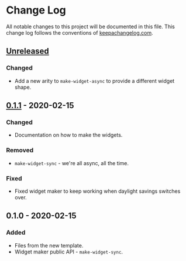 # Change Log
All notable changes to this project will be documented in this file. This change log follows the conventions of [keepachangelog.com](http://keepachangelog.com/).

## [Unreleased]
### Changed
- Add a new arity to `make-widget-async` to provide a different widget shape.

## [0.1.1] - 2020-02-15
### Changed
- Documentation on how to make the widgets.

### Removed
- `make-widget-sync` - we're all async, all the time.

### Fixed
- Fixed widget maker to keep working when daylight savings switches over.

## 0.1.0 - 2020-02-15
### Added
- Files from the new template.
- Widget maker public API - `make-widget-sync`.

[Unreleased]: https://github.com/your-name/azure-storage-client/compare/0.1.1...HEAD
[0.1.1]: https://github.com/your-name/azure-storage-client/compare/0.1.0...0.1.1
